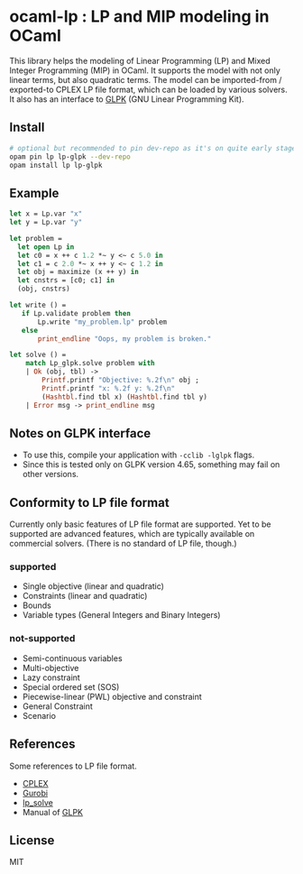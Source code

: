 # ocaml-lp : LP and MIP modeling in OCaml

This library helps the modeling of Linear Programming (LP) and Mixed Integer Programming (MIP) in OCaml.
It supports the model with not only linear terms, but also quadratic terms.
The model can be imported-from / exported-to CPLEX LP file format, which can be loaded by various solvers.
It also has an interface to [GLPK](https://www.gnu.org/software/glpk/) (GNU Linear Programming Kit).

## Install

```bash
# optional but recommended to pin dev-repo as it's on quite early stage of development
opam pin lp lp-glpk --dev-repo
opam install lp lp-glpk
```

## Example

```ocaml
let x = Lp.var "x"
let y = Lp.var "y"

let problem =
  let open Lp in
  let c0 = x ++ c 1.2 *~ y <~ c 5.0 in
  let c1 = c 2.0 *~ x ++ y <~ c 1.2 in
  let obj = maximize (x ++ y) in
  let cnstrs = [c0; c1] in
  (obj, cnstrs)

let write () =
   if Lp.validate problem then
       Lp.write "my_problem.lp" problem
   else
       print_endline "Oops, my problem is broken."

let solve () =
    match Lp_glpk.solve problem with
    | Ok (obj, tbl) ->
        Printf.printf "Objective: %.2f\n" obj ;
        Printf.printf "x: %.2f y: %.2f\n"
        (Hashtbl.find tbl x) (Hashtbl.find tbl y)
    | Error msg -> print_endline msg
```

## Notes on GLPK interface

- To use this, compile your application with `-cclib -lglpk` flags.
- Since this is tested only on GLPK version 4.65, something may fail on other versions.

## Conformity to LP file format

Currently only basic features of LP file format are supported.
Yet to be supported are advanced features,
which are typically available on commercial solvers.
(There is no standard of LP file, though.)

### supported

- Single objective (linear and quadratic)
- Constraints (linear and quadratic)
- Bounds
- Variable types (General Integers and Binary Integers)

### not-supported

- Semi-continuous variables
- Multi-objective
- Lazy constraint
- Special ordered set (SOS)
- Piecewise-linear (PWL) objective and constraint
- General Constraint
- Scenario

## References

Some references to LP file format.

- [CPLEX](https://www.ibm.com/support/knowledgecenter/SSSA5P_12.7.1/ilog.odms.cplex.help/CPLEX/FileFormats/topics/LP.html)
- [Gurobi](https://www.gurobi.com/documentation/9.0/refman/lp_format.html)
- [lp_solve](http://lpsolve.sourceforge.net/5.5/CPLEX-format.htm)
- Manual of [GLPK](https://www.gnu.org/software/glpk/)

## License
MIT
